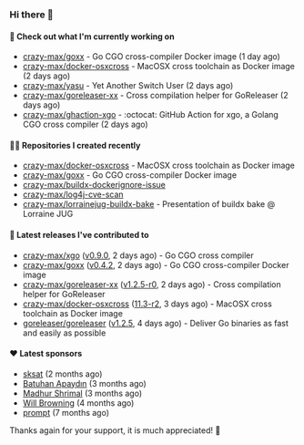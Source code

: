 ### Hi there 👋

#### 👷 Check out what I'm currently working on

- [crazy-max/goxx](https://github.com/crazy-max/goxx) - Go CGO cross-compiler Docker image (1 day ago)
- [crazy-max/docker-osxcross](https://github.com/crazy-max/docker-osxcross) - MacOSX cross toolchain as Docker image (2 days ago)
- [crazy-max/yasu](https://github.com/crazy-max/yasu) - Yet Another Switch User (2 days ago)
- [crazy-max/goreleaser-xx](https://github.com/crazy-max/goreleaser-xx) - Cross compilation helper for GoReleaser (2 days ago)
- [crazy-max/ghaction-xgo](https://github.com/crazy-max/ghaction-xgo) - :octocat: GitHub Action for xgo, a Golang CGO cross compiler (2 days ago)

#### 👨‍💻 Repositories I created recently

- [crazy-max/docker-osxcross](https://github.com/crazy-max/docker-osxcross) - MacOSX cross toolchain as Docker image
- [crazy-max/goxx](https://github.com/crazy-max/goxx) - Go CGO cross-compiler Docker image
- [crazy-max/buildx-dockerignore-issue](https://github.com/crazy-max/buildx-dockerignore-issue)
- [crazy-max/log4j-cve-scan](https://github.com/crazy-max/log4j-cve-scan)
- [crazy-max/lorrainejug-buildx-bake](https://github.com/crazy-max/lorrainejug-buildx-bake) - Presentation of buildx bake @ Lorraine JUG

#### 🚀 Latest releases I've contributed to

- [crazy-max/xgo](https://github.com/crazy-max/xgo) ([v0.9.0](https://github.com/crazy-max/xgo/releases/tag/v0.9.0), 2 days ago) - Go CGO cross compiler
- [crazy-max/goxx](https://github.com/crazy-max/goxx) ([v0.4.2](https://github.com/crazy-max/goxx/releases/tag/v0.4.2), 2 days ago) - Go CGO cross-compiler Docker image
- [crazy-max/goreleaser-xx](https://github.com/crazy-max/goreleaser-xx) ([v1.2.5-r0](https://github.com/crazy-max/goreleaser-xx/releases/tag/v1.2.5-r0), 2 days ago) - Cross compilation helper for GoReleaser
- [crazy-max/docker-osxcross](https://github.com/crazy-max/docker-osxcross) ([11.3-r2](https://github.com/crazy-max/docker-osxcross/releases/tag/11.3-r2), 3 days ago) - MacOSX cross toolchain as Docker image
- [goreleaser/goreleaser](https://github.com/goreleaser/goreleaser) ([v1.2.5](https://github.com/goreleaser/goreleaser/releases/tag/v1.2.5), 4 days ago) - Deliver Go binaries as fast and easily as possible

#### ❤️ Latest sponsors
- [sksat](https://github.com/sksat) (2 months ago)
- [Batuhan Apaydın](https://github.com/developer-guy) (3 months ago)
- [Madhur Shrimal](https://github.com/shrimalmadhur) (3 months ago)
- [Will Browning](https://github.com/willbrowningme) (4 months ago)
- [prompt](https://github.com/pr-mpt) (7 months ago)

Thanks again for your support, it is much appreciated! 🙏
